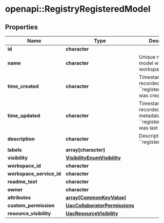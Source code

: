 # openapi::RegistryRegisteredModel


## Properties
Name | Type | Description | Notes
------------ | ------------- | ------------- | -------------
**id** | **character** |  | [optional] 
**name** | **character** | Unique name for the model within the workspace. | [optional] 
**time_created** | **character** | Timestamp recorded when this &#x60;&#x60;registered_model&#x60;&#x60; was created. | [optional] 
**time_updated** | **character** | Timestamp recorded when metadata for this &#x60;&#x60;registered_model&#x60;&#x60; was last updated. | [optional] 
**description** | **character** | Description of this &#x60;&#x60;registered_model&#x60;&#x60;. | [optional] 
**labels** | **array[character]** |  | [optional] 
**visibility** | [**VisibilityEnumVisibility**](VisibilityEnumVisibility.md) |  | [optional] 
**workspace_id** | **character** |  | [optional] 
**workspace_service_id** | **character** |  | [optional] 
**readme_text** | **character** |  | [optional] 
**owner** | **character** |  | [optional] 
**attributes** | [**array[CommonKeyValue]**](commonKeyValue.md) |  | [optional] 
**custom_permission** | [**UacCollaboratorPermissions**](uacCollaboratorPermissions.md) |  | [optional] 
**resource_visibility** | [**UacResourceVisibility**](uacResourceVisibility.md) |  | [optional] 


